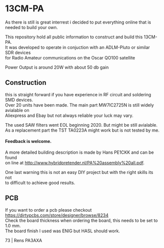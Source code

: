# 13CM-PA

As there is still is great interrest i decided to put everything online that is
needed to build your own.

This repository hold all public information to construct and build this 13CM-PA.   
It was developed to operate in conjuction with an ADLM-Pluto or similar SDR devices   
for Radio Amateur communications on the Oscar QO100 satellite   

Power Output is around 20W with about 50 db gain   

## Construction

this is straight forward if you have experience in RF circuit and soldering SMD devices.   
Over 20 units have been made. The main part MW7IC2725N is still widely avialable on    
Aliexpress and Ebay but not always reliable your luck may vary.   

The used SAW filters went EOL beginning 2020. But might be still avialable.   
As a replacement part the TST TA0223A might work but is not tested by me.   

#### Feedback is welcome.   

A more detailed building description is made by Hans PE1CKK and can be found   
on line at http://www.hybridpretender.nl/PA%20assembly%20all.pdf.   

One last warning this is not an easy DIY project but with the right skills its not   
to difficult to achieve good results.   


## PCB

If you want to order a pcb please checkout https://dirtypcbs.com/store/designer/browse/8234   
Check the board thickness when ordering the board, this needs to be set to 1.0 mm.   
The board finish I used was ENIG but HASL should work.   

73 | Rens PA3AXA
